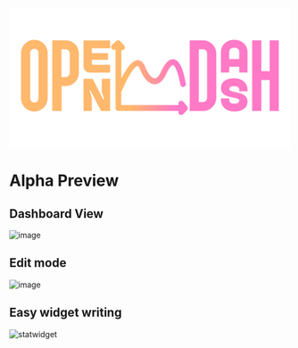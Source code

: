 <p align="center">
  <img src="./.github/logo.svg" />
</p>

# Alpha Preview

## Dashboard View
![image](https://github.com/Subtixx/opendash/assets/20743379/edb0615d-b868-4eb8-8e57-01ad3070b97d)

## Edit mode
![image](https://github.com/Subtixx/opendash/assets/20743379/25cbcc44-d6a6-44d2-89ed-905f9300c0cf)

## Easy widget writing

![statwidget](https://github.com/Subtixx/opendash/assets/20743379/d753a9f1-c074-473f-ab54-116fdfcfbdfc)
